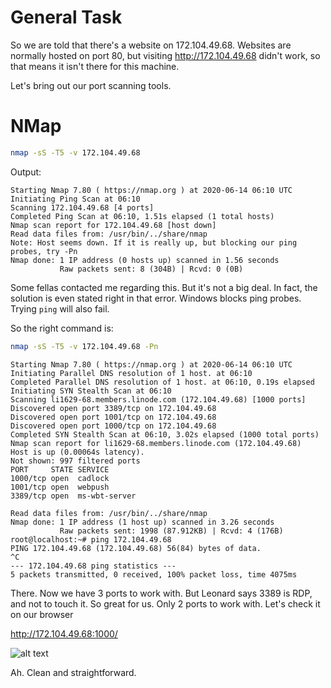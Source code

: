 # General Task

So we are told that there's a website on 172.104.49.68. Websites are normally hosted on port 80, but visiting http://172.104.49.68 didn't work, so that means it isn't there for this machine.

Let's bring out our port scanning tools.

# NMap

```bash
nmap -sS -T5 -v 172.104.49.68
```

Output:
```
Starting Nmap 7.80 ( https://nmap.org ) at 2020-06-14 06:10 UTC
Initiating Ping Scan at 06:10
Scanning 172.104.49.68 [4 ports]
Completed Ping Scan at 06:10, 1.51s elapsed (1 total hosts)
Nmap scan report for 172.104.49.68 [host down]
Read data files from: /usr/bin/../share/nmap
Note: Host seems down. If it is really up, but blocking our ping probes, try -Pn
Nmap done: 1 IP address (0 hosts up) scanned in 1.56 seconds
           Raw packets sent: 8 (304B) | Rcvd: 0 (0B)
```
Some fellas contacted me regarding this. But it's not a big deal. In fact, the solution is even stated right in that error. Windows blocks ping probes. Trying ``ping`` will also fail.

So the right command is:

```bash
nmap -sS -T5 -v 172.104.49.68 -Pn
```

```
Starting Nmap 7.80 ( https://nmap.org ) at 2020-06-14 06:10 UTC
Initiating Parallel DNS resolution of 1 host. at 06:10
Completed Parallel DNS resolution of 1 host. at 06:10, 0.19s elapsed
Initiating SYN Stealth Scan at 06:10
Scanning li1629-68.members.linode.com (172.104.49.68) [1000 ports]
Discovered open port 3389/tcp on 172.104.49.68
Discovered open port 1001/tcp on 172.104.49.68
Discovered open port 1000/tcp on 172.104.49.68
Completed SYN Stealth Scan at 06:10, 3.02s elapsed (1000 total ports)
Nmap scan report for li1629-68.members.linode.com (172.104.49.68)
Host is up (0.00064s latency).
Not shown: 997 filtered ports
PORT     STATE SERVICE
1000/tcp open  cadlock
1001/tcp open  webpush
3389/tcp open  ms-wbt-server

Read data files from: /usr/bin/../share/nmap
Nmap done: 1 IP address (1 host up) scanned in 3.26 seconds
           Raw packets sent: 1998 (87.912KB) | Rcvd: 4 (176B)
root@localhost:~# ping 172.104.49.68
PING 172.104.49.68 (172.104.49.68) 56(84) bytes of data.
^C
--- 172.104.49.68 ping statistics ---
5 packets transmitted, 0 received, 100% packet loss, time 4075ms
```

There. Now we have 3 ports to work with. But Leonard says 3389 is RDP, and not to touch it. So great for us. Only 2 ports to work with.
Let's check it on our browser

http://172.104.49.68:1000/

![alt text](https://imgur.com/FuuXhlM.png)

Ah. Clean and straightforward.
